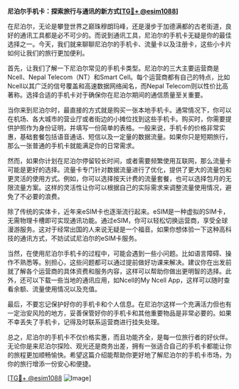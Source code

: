 **尼泊尔手机卡：探索旅行与通讯的新方式[[TG💪+ @esim1088](https://t.me/s/esim1088)]**

在尼泊尔，无论是攀登世界之巅珠穆朗玛峰，还是漫步于加德满都的古老街道，良好的通讯工具都是必不可少的。而说到通讯工具，尼泊尔的手机卡无疑是你的最佳选择之一。今天，我们就来聊聊尼泊尔的手机卡、流量卡以及注册卡，这些小卡片如何让我们的旅行更加便利。

首先，让我们了解一下尼泊尔常见的手机卡类型。尼泊尔的三大主要运营商是Ncell、Nepal Telecom（NT）和Smart Cell。每个运营商都有自己的特点，比如Ncell以其广泛的信号覆盖和高速数据网络闻名，而Nepal Telecom则以性价比高著称。选择合适的手机卡对于确保你在尼泊尔期间的通信质量至关重要。

当你来到尼泊尔时，最直接的方式就是购买一张本地手机卡。通常情况下，你可以在机场、各大城市的营业厅或者街边的小摊位找到这些手机卡。购买时，你需要提供护照作为身份证明，并填写一份简单的表格。一般来说，手机卡的价格非常实惠，基础套餐包括语音通话、短信以及一定量的数据流量。如果你只是短期旅行，那么一张普通的手机卡就能满足你的日常需求。

然而，如果你计划在尼泊尔停留较长时间，或者需要频繁使用互联网，那么流量卡可能是更好的选择。流量卡专门针对数据流量进行了优化，提供了更大的流量包和更灵活的使用方式。例如，你可以选择按天计费的流量套餐，也可以选择包月的无限流量方案。这样的灵活性让你可以根据自己的实际需求来调整流量使用情况，避免了不必要的浪费。

除了传统的实体卡，近年来eSIM卡也逐渐流行起来。eSIM是一种虚拟的SIM卡，无需物理卡槽即可实现通讯功能。通过eSIM，你可以轻松切换运营商，享受全球漫游服务。这对于经常出国的人来说无疑是一个福音。如果你想体验一下这种高科技的通讯方式，不妨试试尼泊尔的eSIM卡服务。

当然，在使用尼泊尔手机卡的过程中，可能会遇到一些小问题。比如语言障碍、操作不熟悉等。别担心，这些问题都可以通过提前做好功课来解决。建议你在出发前就了解各个运营商的具体资费和服务内容，这样可以帮助你做出更明智的选择。此外，还可以下载一些当地的通讯应用，如Ncell的My Ncell App，这样可以随时查看余额、流量使用情况以及充值。

最后，不要忘记保护好你的手机卡和个人信息。在尼泊尔这样一个充满活力但也有一定治安风险的地方，妥善保管好你的手机卡和其他重要物品是非常必要的。如果不幸丢失了手机卡，记得及时联系运营商进行挂失处理。

总之，尼泊尔的手机卡不仅价格实惠，而且功能齐全，是每一位旅行者的好伙伴。无论你是来尼泊尔探险、观光还是商务出差，拥有一张适合自己的手机卡都能让你的旅程更加顺畅愉快。希望这篇介绍能帮助你更好地了解尼泊尔的手机卡市场，为你的旅行增添一份安心和便捷。

[[TG💪+ @esim1088](https://t.me/s/esim1088) ![Image](https://i.postimg.cc/4NQfJmqS/Snipaste-2025-05-13-00-14-12.png)]